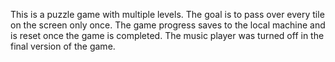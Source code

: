 This is a puzzle game with multiple levels. The goal is to pass over every tile on the screen only once. The game progress saves to the local machine and is reset once the game is completed. The music player was turned off in the final version of the game.